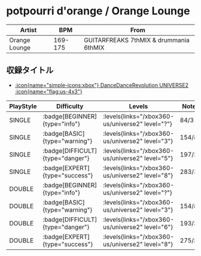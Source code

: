 # potpourri d'orange / Orange Lounge

|Artist|BPM|From|
|------|---|----|
|Orange Lounge|169-175|GUITARFREAKS 7thMIX & drummania 6thMIX|

## 収録タイトル

- [:icon{name="simple-icons:xbox"} DanceDanceRevolution UNIVERSE2 :icon{name="flag:us-4x3"}](/xbox360-us/universe2)

|PlayStyle|Difficulty|Levels|Notes|Movie|
|---------|----------|------|-----|-----|
|SINGLE| :badge[BEGINNER]{type="info"}| :levels{links="/xbox360-us/universe2" level="?"}|84/3||
|SINGLE| :badge[BASIC]{type="warning"}| :levels{links="/xbox360-us/universe2" level="3"}|154/8||
|SINGLE| :badge[DIFFICULT]{type="danger"}| :levels{links="/xbox360-us/universe2" level="5"}|197/37||
|SINGLE| :badge[EXPERT]{type="success"}| :levels{links="/xbox360-us/universe2" level="8"}|283/32||
|DOUBLE| :badge[BEGINNER]{type="info"}| :levels{links="/xbox360-us/universe2" level="?"}|||
|DOUBLE| :badge[BASIC]{type="warning"}| :levels{links="/xbox360-us/universe2" level="3"}|154/8||
|DOUBLE| :badge[DIFFICULT]{type="danger"}| :levels{links="/xbox360-us/universe2" level="6"}|193/37||
|DOUBLE| :badge[EXPERT]{type="success"}| :levels{links="/xbox360-us/universe2" level="8"}|275/37||
